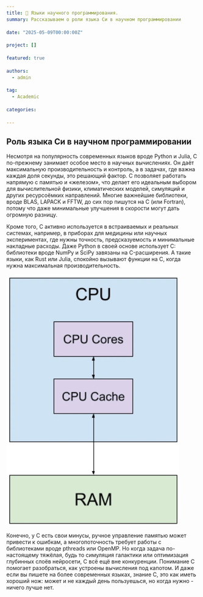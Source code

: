 ```yaml
---
title: 🎉 Языки научного программирования.
summary: Рассказываем о роли языка Си в научном программировании

date: "2025-05-09T00:00:00Z"

project: []

featured: true

authors:
  - admin

tag:
  - Academic

categories:

---
```


## Роль языка Си в научном программировании

Несмотря на популярность современных языков вроде Python и Julia,
C по-прежнему занимает особое место в научных вычислениях. Он даёт максимальную производительность и контроль,
а в задачах, где важна каждая доля секунды, это решающий фактор. C позволяет работать напрямую с памятью и «железом»,
что делает его идеальным выбором для вычислительной физики, климатических моделей, симуляций и других ресурсоёмких
направлений. Многие важнейшие библиотеки, вроде BLAS, LAPACK и FFTW, до сих пор пишутся на C (или Fortran),
потому что даже минимальные улучшения в скорости могут дать огромную разницу.

Кроме того, C активно используется в встраиваемых и реальных системах, например,
в приборах для медицины или научных экспериментах, где нужны точность, предсказуемость и минимальные накладные расходы.
Даже Python в своей основе использует C: библиотеки вроде NumPy и SciPy завязаны на C-расширения.
А такие языки, как Rust или Julia, спокойно вызывают функции на C, когда нужна максимальная производительность.

![](cpu.jpg)

Конечно, у C есть свои минусы, ручное управление памятью может привести к ошибкам,
а многопоточность требует работы с библиотеками вроде pthreads или OpenMP.
Но когда задача по-настоящему тяжёлая, будь то симуляция галактики или оптимизация глубинных слоёв нейросети,
C всё ещё вне конкуренции. Понимание C помогает разобраться, как устроены вычисления под капотом.
И даже если вы пишете на более современных языках, знание C, это как иметь хороший нож:
может и не каждый день пользуешься, но когда нужно - ничего лучше нет.
